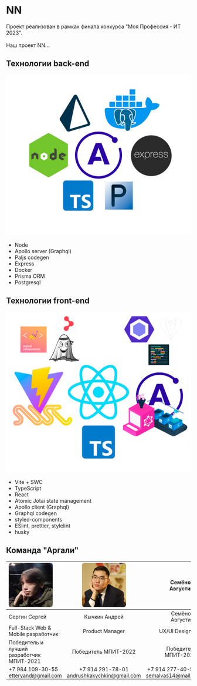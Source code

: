 # NN
Проект реализован в рамках финала конкурса "Моя Профессия - ИТ 2023".
<br><br>
Наш проект NN...

## Технологии back-end
<img src="docs/backend_tech.png">

- Node
- Apollo server (Graphql)
- Paljs codegen
- Express
- Docker
- Prisma ORM
- Postgresql

## Технологии front-end
<img src="docs/frontend_tech.png">

- Vite + SWC
- TypeScript
- React
- Atomic Jotai state management
- Apollo client (Graphql)
- Graphql codegen
- styled-components
- ESlint, prettier, stylelint
- husky


## Команда "Аргали"
| <img src="docs/sergey.jpg" width=120 style="border-radius:5%"> | <img src="docs/andrei.jpg" width=120 style="border-radius:5%"> |                       Семёнова Августина |
| :------------------------------------------------------------- | :------------------------------------------------------------: | ---------------------------------------: |
| Сергин Сергей                                                  |                         Кычкин Андрей                          |                       Семёнова Августина |
| Full-Stack Web & Mobile разработчик                            |                        Product Manager                         |                           UX/UI Designer |
| Победитель и лучший <br> разработчик МПИТ-2021                 |                      Победитель МПИТ-2022                      |                     Победитель МПИТ-2022 |
| +7 984 109-30-55 <br> etteryand@gmail.com                      |        +7 914 291-78-01 <br> andrushkakychkin@gmail.com        | +7 914 277-40-56 <br> semalvas14@mail.ru |